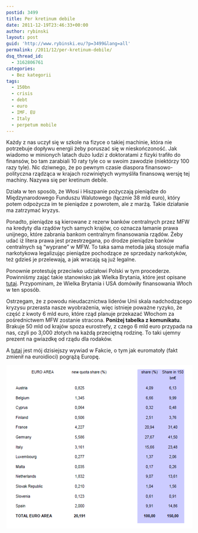 ```yaml
---
postid: 3499
title: Per kretinum debile
date: 2011-12-19T23:46:33+00:00
author: rybinski
layout: post
guid: 'http://www.rybinski.eu/?p=3499&lang=all'
permalink: /2011/12/per-kretinum-debile/
dsq_thread_id:
  - 3162806761
categories:
  - Bez kategorii
tags:
  - 150bn
  - crisis
  - debt
  - euro
  - IMF. EU
  - Italy
  - perpetum mobile
---
```

Każdy z nas uczył się w szkole na fizyce o takiej machinie, która nie potrzebuje dopływu energii żeby poruszać się w nieskończoność. Jak wiadomo w minionych latach dużo ludzi z doktoratami z fizyki trafiło do finansów, bo tam zarabiali 10 raty tyle co w swoim zawodzie (niektórzy 100 razy tyle). Nic dziwnego, że po pewnym czasie diaspora finansowo-polityczna rządząca w krajach rozwiniętych wymyśliła finansową wersję tej machiny. Nazywa się per kretinum debile.

Działa w ten sposób, że Włosi i Hiszpanie pożyczają pieniądze do Międzynarodowego Funduszu Walutowego (łącznie 38 mld euro), który potem odpożycza im te pieniądze z powrotem, ale z marżą. Takie działanie ma zatrzymać kryzys.

Ponadto, pieniądze są kierowane z rezerw banków centralnych przez MFW na kredyty dla rządów tych samych krajów, co oznacza łamanie prawa unijnego, które zabrania bankom centralnym finansowania rządów. Żeby udać iż litera prawa jest przestrzegana, po drodze pieniądze banków centralnych są “wyprane” w MFW. To taka sama metoda jaką stosuje mafia narkotykowa legalizując pieniądze pochodzące ze sprzedaży narkotyków, też gdzieś je przelewają, a jak wracają są już legalne.

Ponownie protestuję przeciwko udziałowi Polski w tym procederze. Powinniśmy zająć takie stanowisko jak Wielka Brytania, które jest opisane [tutaj](http://www.telegraph.co.uk/finance/financialcrisis/8966741/Eurozone-agrees-150bn-for-IMF-bail-out-despite-British-refusal-to-contribute.html). Przypominam, że Wielka Brytania i USA domówiły finansowania Włoch w ten sposób.

Ostrzegam, że z powodu nieudacznictwa liderów Unii skala nadchodzącego kryzysu przerasta nasze wyobrażenia, więc istnieje poważne ryzyko, że część z kwoty 6 mld euro, które rząd planuje przekazać Włochom za pośrednictwem MFW zostanie stracona. **Poniżej tabelka z komunikatu**. Brakuje 50 mld od krajów spoza eurostrefy, z czego 6 mld euro przypada na nas, czyli po 3,000 złotych na każdą przeciętną rodzinę. To taki ujemny prezent na gwiazdkę od rządu dla rodaków.

A [tutaj](http://www.fakt.pl/Rybinski-Euroidioci-pograza-UE,artykuly,140429,1.html) jest mój dzisiejszy wywiad w Fakcie, o tym jak euromatoły (fakt zmienił na euroidioci) pogrążą Europę.

<!--more-->

<img class="aligncenter size-full wp-image-3500" title="EMU_IMF_150bn" src="/uploads/EMU_IMF_150bn.png" alt="EMU_IMF_150bn" width="567" height="442" />
